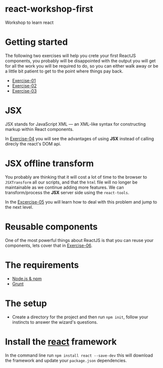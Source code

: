 # react-workshop-first

Workshop to learn react

# Getting started

The following two exercises will help you crete your first ReactJS components, you probably will be disappointed with the output you will get for all the work you will be required to do, so you can either walk away or be a little bit patient to get to the point where things pay back.

- [Exercise-01](exercise-01.md)
- [Exercise-02](exercise-02.md)
- [Exercise-03](exercise-03.md)

# JSX

JSX stands for JavaScript XML — an XML-like syntax for constructing markup within React components.

In [Exercise-04](exercise-04.md) you will see the advantages of using **JSX** instead of calling direcly the react's DOM api.

# JSX offline transform

You probably are thinking that it will cost a lot of time to the browser to `JSXTransform` all our scripts, and that the `html` file will no longer be maintainable as we continue adding more features. We can transform/process the **JSX** server side using the `react-tools`.

In the [Excercise-05](exercise-05.md) you will learn how to deal with this problem and jump to the next level.

# Reusable components

One of the most powerful things about ReactJS is that you can reuse your components, lets cover that in [Exercise-06](exercise-06.md).

# The requirements

- [Node.js & npm](https://docs.npmjs.com/getting-started/installing-node)
- [Grunt](http://gruntjs.com/getting-started)

# The setup

- Create a directory for the project and then run `npm init`, follow your instincts to answer the wizard's questions.

# Install the [react](https://www.npmjs.com/package/react) framework
In the command line run `npm install react --save-dev` this will download the framework and update your `package.json` dependencies.
